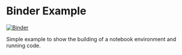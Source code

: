 # Binder Example

[![Binder](https://mybinder.org/badge_logo.svg)](https://mybinder.org/v2/gh/rsmith013/binder-cate/HEAD?filepath=cate_example_notebook.ipynb)

Simple example to show the building of a notebook environment and running code.